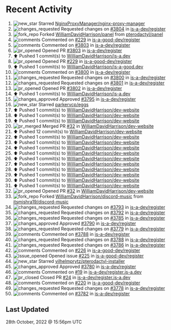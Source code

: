 # Recent Activity

<!--RECENT_ACTIVITY:start-->
1. ![new_star](https://cdn.jsdelivr.net/gh/Readme-Workflows/Readme-Icons@main/icons/octicons/StarredRepositoryYellow.svg) Starred [NginxProxyManager/nginx-proxy-manager](https://github.com/NginxProxyManager/nginx-proxy-manager)
2. ![changes_requested](https://cdn.jsdelivr.net/gh/Readme-Workflows/Readme-Icons@main/icons/octicons/RequestedChanges.svg) Requested changes on [#3804](https://github.com/is-a-dev/register/pull/3804#pullrequestreview-1159347939) in [is-a-dev/register](https://github.com/is-a-dev/register)
3. ![fork_repo](https://cdn.jsdelivr.net/gh/Readme-Workflows/Readme-Icons@main/icons/octicons/ForkedRepository.svg) Forked [WilliamDavidHarrison/panel](https://github.com/WilliamDavidHarrison/panel) from [pterodactyl/panel](https://github.com/pterodactyl/panel)
4. ![comments](https://cdn.jsdelivr.net/gh/Readme-Workflows/Readme-Icons@main/icons/octicons/Comment.svg) Commented on [#229](https://github.com/is-a-good-dev/register/pull/229#issuecomment-1294399221) in [is-a-good-dev/register](https://github.com/is-a-good-dev/register)
5. ![comments](https://cdn.jsdelivr.net/gh/Readme-Workflows/Readme-Icons@main/icons/octicons/Comment.svg) Commented on [#3803](https://github.com/is-a-dev/register/pull/3803#issuecomment-1294301515) in [is-a-dev/register](https://github.com/is-a-dev/register)
6. ![pr_opened](https://cdn.jsdelivr.net/gh/Readme-Workflows/Readme-Icons@main/icons/octicons/PullRequestOpened.svg) Opened PR [#3803](https://github.com/is-a-dev/register/pull/3803) in [is-a-dev/register](https://github.com/is-a-dev/register)
7. ⬆️ Pushed 1 commit(s) to [WilliamDavidHarrison/is-a.dev](https://github.com/WilliamDavidHarrison/is-a.dev)
8. ![pr_opened](https://cdn.jsdelivr.net/gh/Readme-Workflows/Readme-Icons@main/icons/octicons/PullRequestOpened.svg) Opened PR [#229](https://github.com/is-a-good-dev/register/pull/229) in [is-a-good-dev/register](https://github.com/is-a-good-dev/register)
9. ⬆️ Pushed 1 commit(s) to [WilliamDavidHarrison/is-a-good.dev](https://github.com/WilliamDavidHarrison/is-a-good.dev)
10. ![comments](https://cdn.jsdelivr.net/gh/Readme-Workflows/Readme-Icons@main/icons/octicons/Comment.svg) Commented on [#3800](https://github.com/is-a-dev/register/pull/3800#discussion_r1007510395) in [is-a-dev/register](https://github.com/is-a-dev/register)
11. ![changes_requested](https://cdn.jsdelivr.net/gh/Readme-Workflows/Readme-Icons@main/icons/octicons/RequestedChanges.svg) Requested changes on [#3800](https://github.com/is-a-dev/register/pull/3800#pullrequestreview-1159223558) in [is-a-dev/register](https://github.com/is-a-dev/register)
12. ![changes_requested](https://cdn.jsdelivr.net/gh/Readme-Workflows/Readme-Icons@main/icons/octicons/RequestedChanges.svg) Requested changes on [#3801](https://github.com/is-a-dev/register/pull/3801#pullrequestreview-1159222997) in [is-a-dev/register](https://github.com/is-a-dev/register)
13. ![pr_opened](https://cdn.jsdelivr.net/gh/Readme-Workflows/Readme-Icons@main/icons/octicons/PullRequestOpened.svg) Opened PR [#3802](https://github.com/is-a-dev/register/pull/3802) in [is-a-dev/register](https://github.com/is-a-dev/register)
14. ⬆️ Pushed 1 commit(s) to [WilliamDavidHarrison/is-a.dev](https://github.com/WilliamDavidHarrison/is-a.dev)
15. ![changes_approved](https://cdn.jsdelivr.net/gh/Readme-Workflows/Readme-Icons@main/icons/octicons/ApprovedChanges.svg) Approved [#3795](https://github.com/is-a-dev/register/pull/3795#pullrequestreview-1157663637) in [is-a-dev/register](https://github.com/is-a-dev/register)
16. ![new_star](https://cdn.jsdelivr.net/gh/Readme-Workflows/Readme-Icons@main/icons/octicons/StarredRepositoryYellow.svg) Starred [parkervcp/eggs](https://github.com/parkervcp/eggs)
17. ⬆️ Pushed 1 commit(s) to [WilliamDavidHarrison/dev-website](https://github.com/WilliamDavidHarrison/dev-website)
18. ⬆️ Pushed 1 commit(s) to [WilliamDavidHarrison/dev-website](https://github.com/WilliamDavidHarrison/dev-website)
19. ⬆️ Pushed 1 commit(s) to [WilliamDavidHarrison/dev-website](https://github.com/WilliamDavidHarrison/dev-website)
20. ![pr_merged](https://cdn.jsdelivr.net/gh/Readme-Workflows/Readme-Icons@main/icons/octicons/PullRequestMerged.svg) Merged PR [#32](https://github.com/WilliamDavidHarrison/dev-website/pull/32) in [WilliamDavidHarrison/dev-website](https://github.com/WilliamDavidHarrison/dev-website)
21. ⬆️ Pushed 12 commit(s) to [WilliamDavidHarrison/dev-website](https://github.com/WilliamDavidHarrison/dev-website)
22. ⬆️ Pushed 1 commit(s) to [WilliamDavidHarrison/dev-website](https://github.com/WilliamDavidHarrison/dev-website)
23. ⬆️ Pushed 1 commit(s) to [WilliamDavidHarrison/dev-website](https://github.com/WilliamDavidHarrison/dev-website)
24. ⬆️ Pushed 1 commit(s) to [WilliamDavidHarrison/dev-website](https://github.com/WilliamDavidHarrison/dev-website)
25. ⬆️ Pushed 1 commit(s) to [WilliamDavidHarrison/dev-website](https://github.com/WilliamDavidHarrison/dev-website)
26. ⬆️ Pushed 1 commit(s) to [WilliamDavidHarrison/dev-website](https://github.com/WilliamDavidHarrison/dev-website)
27. ⬆️ Pushed 1 commit(s) to [WilliamDavidHarrison/dev-website](https://github.com/WilliamDavidHarrison/dev-website)
28. ⬆️ Pushed 1 commit(s) to [WilliamDavidHarrison/dev-website](https://github.com/WilliamDavidHarrison/dev-website)
29. ⬆️ Pushed 1 commit(s) to [WilliamDavidHarrison/dev-website](https://github.com/WilliamDavidHarrison/dev-website)
30. ⬆️ Pushed 1 commit(s) to [WilliamDavidHarrison/dev-website](https://github.com/WilliamDavidHarrison/dev-website)
31. ⬆️ Pushed 1 commit(s) to [WilliamDavidHarrison/dev-website](https://github.com/WilliamDavidHarrison/dev-website)
32. ![pr_opened](https://cdn.jsdelivr.net/gh/Readme-Workflows/Readme-Icons@main/icons/octicons/PullRequestOpened.svg) Opened PR [#32](https://github.com/WilliamDavidHarrison/dev-website/pull/32) in [WilliamDavidHarrison/dev-website](https://github.com/WilliamDavidHarrison/dev-website)
33. ![fork_repo](https://cdn.jsdelivr.net/gh/Readme-Workflows/Readme-Icons@main/icons/octicons/ForkedRepository.svg) Forked [WilliamDavidHarrison/discord-music](https://github.com/WilliamDavidHarrison/discord-music) from [itsmishra19/discord-music](https://github.com/itsmishra19/discord-music)
34. ![changes_requested](https://cdn.jsdelivr.net/gh/Readme-Workflows/Readme-Icons@main/icons/octicons/RequestedChanges.svg) Requested changes on [#3793](https://github.com/is-a-dev/register/pull/3793#pullrequestreview-1157414895) in [is-a-dev/register](https://github.com/is-a-dev/register)
35. ![changes_requested](https://cdn.jsdelivr.net/gh/Readme-Workflows/Readme-Icons@main/icons/octicons/RequestedChanges.svg) Requested changes on [#3792](https://github.com/is-a-dev/register/pull/3792#pullrequestreview-1157414341) in [is-a-dev/register](https://github.com/is-a-dev/register)
36. ![changes_requested](https://cdn.jsdelivr.net/gh/Readme-Workflows/Readme-Icons@main/icons/octicons/RequestedChanges.svg) Requested changes on [#3785](https://github.com/is-a-dev/register/pull/3785#pullrequestreview-1157414128) in [is-a-dev/register](https://github.com/is-a-dev/register)
37. ![changes_approved](https://cdn.jsdelivr.net/gh/Readme-Workflows/Readme-Icons@main/icons/octicons/ApprovedChanges.svg) Approved [#3790](https://github.com/is-a-dev/register/pull/3790#pullrequestreview-1157413680) in [is-a-dev/register](https://github.com/is-a-dev/register)
38. ![changes_requested](https://cdn.jsdelivr.net/gh/Readme-Workflows/Readme-Icons@main/icons/octicons/RequestedChanges.svg) Requested changes on [#3779](https://github.com/is-a-dev/register/pull/3779#pullrequestreview-1157413426) in [is-a-dev/register](https://github.com/is-a-dev/register)
39. ![comments](https://cdn.jsdelivr.net/gh/Readme-Workflows/Readme-Icons@main/icons/octicons/Comment.svg) Commented on [#3788](https://github.com/is-a-dev/register/pull/3788#discussion_r1006276768) in [is-a-dev/register](https://github.com/is-a-dev/register)
40. ![changes_requested](https://cdn.jsdelivr.net/gh/Readme-Workflows/Readme-Icons@main/icons/octicons/RequestedChanges.svg) Requested changes on [#3788](https://github.com/is-a-dev/register/pull/3788#pullrequestreview-1157412932) in [is-a-dev/register](https://github.com/is-a-dev/register)
41. ![changes_requested](https://cdn.jsdelivr.net/gh/Readme-Workflows/Readme-Icons@main/icons/octicons/RequestedChanges.svg) Requested changes on [#3786](https://github.com/is-a-dev/register/pull/3786#pullrequestreview-1157412279) in [is-a-dev/register](https://github.com/is-a-dev/register)
42. ![comments](https://cdn.jsdelivr.net/gh/Readme-Workflows/Readme-Icons@main/icons/octicons/Comment.svg) Commented on [#226](https://github.com/is-a-good-dev/register/pull/226#issuecomment-1292779685) in [is-a-good-dev/register](https://github.com/is-a-good-dev/register)
43. ![issue_opened](https://cdn.jsdelivr.net/gh/Readme-Workflows/Readme-Icons@main/icons/octicons/IssueOpened.svg) Opened issue [#225](https://github.com/is-a-good-dev/register/issues/225) in [is-a-good-dev/register](https://github.com/is-a-good-dev/register)
44. ![new_star](https://cdn.jsdelivr.net/gh/Readme-Workflows/Readme-Icons@main/icons/octicons/StarredRepositoryYellow.svg) Starred [vilhelmprytz/pterodactyl-installer](https://github.com/vilhelmprytz/pterodactyl-installer)
45. ![changes_approved](https://cdn.jsdelivr.net/gh/Readme-Workflows/Readme-Icons@main/icons/octicons/ApprovedChanges.svg) Approved [#3780](https://github.com/is-a-dev/register/pull/3780#pullrequestreview-1155917310) in [is-a-dev/register](https://github.com/is-a-dev/register)
46. ![comments](https://cdn.jsdelivr.net/gh/Readme-Workflows/Readme-Icons@main/icons/octicons/Comment.svg) Commented on [#19](https://github.com/is-a-dev/register.is-a.dev/pull/19#discussion_r1005052552) in [is-a-dev/register.is-a.dev](https://github.com/is-a-dev/register.is-a.dev)
47. ![pr_closed](https://cdn.jsdelivr.net/gh/Readme-Workflows/Readme-Icons@main/icons/octicons/PullRequestClosed.svg) Closed PR [#24](https://github.com/is-a-dev/register.is-a.dev/pull/24) in [is-a-dev/register.is-a.dev](https://github.com/is-a-dev/register.is-a.dev)
48. ![comments](https://cdn.jsdelivr.net/gh/Readme-Workflows/Readme-Icons@main/icons/octicons/Comment.svg) Commented on [#220](https://github.com/is-a-good-dev/register/pull/220#issuecomment-1291237604) in [is-a-good-dev/register](https://github.com/is-a-good-dev/register)
49. ![changes_requested](https://cdn.jsdelivr.net/gh/Readme-Workflows/Readme-Icons@main/icons/octicons/RequestedChanges.svg) Requested changes on [#3778](https://github.com/is-a-dev/register/pull/3778#pullrequestreview-1155664735) in [is-a-dev/register](https://github.com/is-a-dev/register)
50. ![comments](https://cdn.jsdelivr.net/gh/Readme-Workflows/Readme-Icons@main/icons/octicons/Comment.svg) Commented on [#3782](https://github.com/is-a-dev/register/pull/3782#discussion_r1005049650) in [is-a-dev/register](https://github.com/is-a-dev/register)
<!--RECENT_ACTIVITY:end-->

## Last Updated
<!--RECENT_ACTIVITY:last_update-->
28th October, 2022 @ 15:56pm UTC
<!--RECENT_ACTIVITY:last_update_end-->
